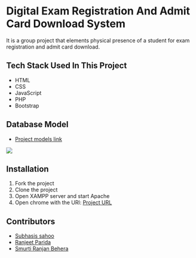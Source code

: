 # Digital Exam Registration And Admit Card Download System

It is a group project that elements physical presence of a student for exam registration and admit card download.

## Tech Stack Used In This Project

- HTML
- CSS
- JavaScript
- PHP
- Bootstrap

## Database Model

- [Project models link](https://app.eraser.io/workspace/674WPbnQsyz28av6XtcB?origin=share)
<img src="../public/assets/Database_design_img.png">

## Installation
1. Fork the project
2. Clone the project
3. Open XAMPP server and start Apache
4. Open chrome with the URl: [Project URL](http://localhost/php_projects/project_x/students/index.php)

## Contributors

- [Subhasis sahoo](https://github.com/subhasis-sahoo)
- [Ranjeet Parida](https://github.com/RanjeetParida)
- [Smurti Ranjan Behera](https://github.com/smruti030)